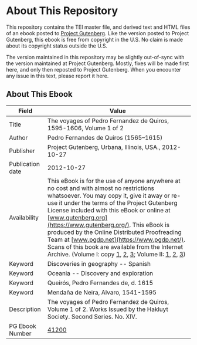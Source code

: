 # About This Repository

This repository contains the TEI master file, and derived text and HTML files of an ebook posted to [Project Gutenberg](https://www.gutenberg.org/). Like the version posted to Project Gutenberg, this ebook is free from copyright in the U.S. No claim is made about its copyright status outside the U.S.

The version maintained in this repository may be slightly out-of-sync with the version maintained at Project Gutenberg. Mostly, fixes will be made first here, and only then reposted to Project Gutenberg. When you encounter any issue in this text, please report it here.

## About This Ebook

| Field | Value |
| ----- | ----- |
| Title | The voyages of Pedro Fernandez de Quiros, 1595-1606, Volume 1 of 2 |
| Author | Pedro Fernandes de Quiros (1565–1615) |
| Publisher | Project Gutenberg, Urbana, Illinois, USA., 2012-10-27 |
| Publication date | 2012-10-27 |
| Availability | This eBook is for the use of anyone anywhere at no cost and with almost no restrictions whatsoever. You may copy it, give it away or re-use it under the terms of the Project Gutenberg License included with this eBook or online at [www.gutenberg.org](https://www.gutenberg.org/). This eBook is produced by the Online Distributed Proofreading Team at [www.pgdp.net](https://www.pgdp.net/). Scans of this book are available from the Internet Archive. (Volume I: copy [1](https://www.archive.org/details/voyagesofpedrofe01queiuoft), [2](https://www.archive.org/details/voyagespedrofer01torqgoog), [3](https://www.archive.org/details/voyagespedrofer02ariagoog); Volume II: [1](https://www.archive.org/details/voyagespedrofer00ariagoog), [2](https://www.archive.org/details/voyagespedrofer01ariagoog), [3](https://www.archive.org/details/voyagespedrofer00torqgoog)) |
| Keyword | Discoveries in geography -- Spanish |
| Keyword | Oceania -- Discovery and exploration |
| Keyword | Queirós, Pedro Fernandes de, d. 1615 |
| Keyword | Mendaña de Neira, Alvaro, 1541-1595 |
| Description | The voyages of Pedro Fernandez de Quiros, Volume 1 of 2. Works Issued by the Hakluyt Society. Second Series. No. XIV. |
| PG Ebook Number | [41200](https://www.gutenberg.org/ebooks/41200) |

